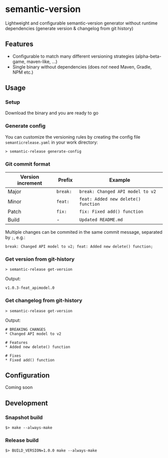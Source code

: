 # semantic-version
Lightweight and configurable semantic-version generator without runtime dependencies (generate version & changelog from git history)

## Features
* Configurable to match many different versioning strategies (alpha-beta-game, maven-like, ...)
* Single binary without dependencies (does *not* need Maven, Gradle, NPM etc.)

## Usage
### Setup
Download the binary and you are ready to go

### Generate config
You can customize the versioning rules by creating the config file `semanticrelease.yaml` in your work directory:

```
> semantic-release generate-config
```

### Git commit format
| Version increment | Prefix | Example |
| --- | --- | --- |
| Major | `break: ` | `break: Changed API model to v2` |
| Minor | `feat: ` | `feat: Added new delete() function` |
| Patch | `fix: ` | `fix: Fixed add() function` |
| Build | - | `Updated README.md` |


Multiple changes can be commited in the same commit message, separated by `;`, e.g.:

```
break: Changed API model to v2; feat: Added new delete() function;
```

### Get version from git-history
```
> semantic-release get-version
```

Output:
```
v1.0.3-feat_apimodel.0
```

### Get changelog from git-history
```
> semantic-release get-version
```

Output:
```
# BREAKING CHANGES
* Changed API model to v2

# Features
* Added new delete() function

# Fixes
* Fixed add() function

```

## Configuration
Coming soon


## Development
### Snapshot build

```
$> make --always-make
```

### Release build

```
$> BUILD_VERSION=1.0.0 make --always-make
```
